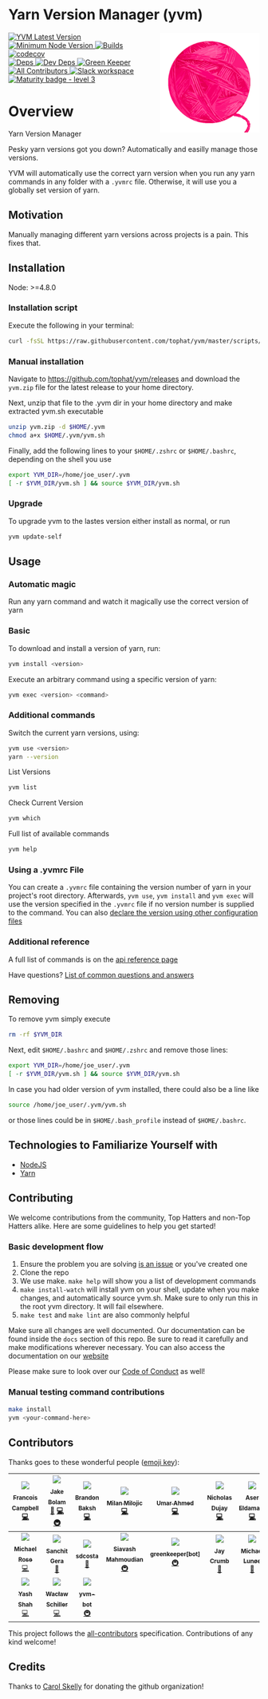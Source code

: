 # Yarn Version Manager (yvm)

<span><img align="right" width="200" height="200" src="https://github.com/tophat/yvm/blob/master/website/static/img/yarn.png" alt="Logo"></span>

<a href="https://github.com/tophat/yvm/releases">
    <img alt="YVM Latest Version" src="https://img.shields.io/github/release/tophat/yvm.svg"/>
</a>
<a href="https://nodejs.org">
    <img alt="Minimum Node Version" src="https://img.shields.io/badge/node-%3E%3D%204.8-brightgreen.svg"/>
</a>
<a href="https://circleci.com/gh/tophat/yvm">
    <img alt="Builds" src="https://img.shields.io/circleci/project/github/tophat/yvm/master.svg"/>
</a>
<a href="https://codecov.io/gh/tophat/yvm">
    <img alt="codecov" src="https://codecov.io/gh/tophat/yvm/branch/master/graph/badge.svg?token=idXHLksicU"/>
</a>
<br />
<a href="https://david-dm.org/tophat/yvm">
    <img alt="Deps" src="https://david-dm.org/tophat/yvm/status.svg"/>
</a>
<a href="https://david-dm.org/tophat/yvm">
    <img alt="Dev Deps" src="https://david-dm.org/tophat/yvm/dev-status.svg"/>
</a>
<a href="https://greenkeeper.io">
    <img alt="Green Keeper" src="https://badges.greenkeeper.io/tophat/yvm.svg"/>
</a>
<br />
<a href="#contributors">
    <img alt="All Contributors" src="https://img.shields.io/badge/all_contributors-17-orange.svg?style=flat-square"/>
</a>
<a href="https://opensource.tophat.com/slack">
    <img alt="Slack workspace" src="https://slackinvite.dev.tophat.com/badge.svg"/>
</a>
<a href="https://github.com/tophat/getting-started/blob/master/scorecard.md">
    <img alt="Maturity badge - level 3" src="https://img.shields.io/badge/Maturity-Level%203%20--%20Stable-green.svg"/>
</a>

# Overview

Yarn Version Manager

Pesky yarn versions got you down? Automatically and easilly manage those versions.

YVM will automatically use the correct yarn version when you run any yarn commands in any folder with a `.yvmrc` file. Otherwise, it will use you a globally set version of yarn.


## Motivation
Manually managing different yarn versions across projects is a pain. This fixes that.


## Installation
Node: >=4.8.0

### Installation script

Execute the following in your terminal:

```bash
curl -fsSL https://raw.githubusercontent.com/tophat/yvm/master/scripts/install.sh | bash
```

### Manual installation

Navigate to https://github.com/tophat/yvm/releases and download the `yvm.zip` file for the latest release to your home directory.

Next, unzip that file to the .yvm dir in your home directory and make extracted yvm.sh executable

```bash
unzip yvm.zip -d $HOME/.yvm
chmod a+x $HOME/.yvm/yvm.sh
```

Finally, add the following lines to your `$HOME/.zshrc` or `$HOME/.bashrc`, depending on the shell you use

```bash
export YVM_DIR=/home/joe_user/.yvm
[ -r $YVM_DIR/yvm.sh ] && source $YVM_DIR/yvm.sh
```

### Upgrade
To upgrade yvm to the lastes version either install as normal, or run
```bash
yvm update-self
```

## Usage

### Automatic magic
Run any yarn command and watch it magically use the correct version of yarn

### Basic

To download and install a version of yarn, run:

```bash
yvm install <version>
```

Execute an arbitrary command using a specific version of yarn:

```bash
yvm exec <version> <command>
```

### Additional commands
Switch the current yarn versions, using:

```bash
yvm use <version>
yarn --version
```

List Versions
```bash
yvm list
```

Check Current Version
```bash
yvm which
```

Full list of available commands
```bash
yvm help
```

### Using a .yvmrc File
You can create a `.yvmrc` file containing the version number of yarn in your project's root directory. Afterwards, `yvm use`, `yvm install` and `yvm exec` will use the version specified in the `.yvmrc` file if no version number is supplied to the command.
You can also [declare the version using other configuration files](https://yvm.js.org/docs/faq#declare-yvm-version-in-a-configuration-file-where-can-i-place-my-version-number)

### Additional reference
A full list of commands is on the [api reference page](https://yvm.js.org/docs/api)

Have questions? [List of common questions and answers](https://yvm.js.org/docs/faq)

## Removing

To remove yvm simply execute

```bash
rm -rf $YVM_DIR
```

Next, edit `$HOME/.bashrc` and `$HOME/.zshrc` and remove those lines:

```bash
export YVM_DIR=/home/joe_user/.yvm
[ -r $YVM_DIR/yvm.sh ] && source $YVM_DIR/yvm.sh
```

In case you had older version of yvm installed, there could also be a line like

```bash
source /home/joe_user/.yvm/yvm.sh
```

or those lines could be in `$HOME/.bash_profile` instead of `$HOME/.bashrc`.

## Technologies to Familiarize Yourself with
- [NodeJS](https://github.com/nodejs/node)
- [Yarn](https://github.com/yarnpkg/yarn)


## Contributing
We welcome contributions from the community, Top Hatters and non-Top Hatters alike. Here are some guidelines to help you get started!

### Basic development flow

1. Ensure the problem you are solving [is an issue](https://github.com/tophat/yvm/issues) or you've created one
1. Clone the repo
1. We use make. `make help` will show you a list of development commands
1. `make install-watch` will install yvm on your shell, update when you make changes, and automatically source yvm.sh. Make sure to only run this in the root yvm directory. It will fail elsewhere.
1. `make test` and `make lint` are also commonly helpful

Make sure all changes are well documented. Our documentation can be found inside the `docs` section of this repo. Be sure to read it carefully and make modifications wherever necessary.
You can also access the documentation on our [website](https://yvm.js.org)

Please make sure to look over our [Code of Conduct](https://github.com/tophat/getting-started/blob/master/code-of-conduct.md) as well!


### Manual testing command contributions

```bash
make install
yvm <your-command-here>
```


## Contributors

Thanks goes to these wonderful people ([emoji key](https://github.com/kentcdodds/all-contributors#emoji-key)):

<!-- ALL-CONTRIBUTORS-LIST:START - Do not remove or modify this section -->
<!-- prettier-ignore -->
| [<img src="https://avatars3.githubusercontent.com/u/3876970?v=4" width="100px;"/><br /><sub><b>Francois Campbell</b></sub>](https://github.com/francoiscampbell)<br />[💻](https://github.com/tophat/yvm/commits?author=francoiscampbell "Code") | [<img src="https://avatars2.githubusercontent.com/u/3534236?v=4" width="100px;"/><br /><sub><b>Jake Bolam</b></sub>](https://jakebolam.com)<br />[📖](https://github.com/tophat/yvm/commits?author=jakebolam "Documentation") [💻](https://github.com/tophat/yvm/commits?author=jakebolam "Code") [🚇](#infra-jakebolam "Infrastructure (Hosting, Build-Tools, etc)") | [<img src="https://avatars1.githubusercontent.com/u/39271619?v=4" width="100px;"/><br /><sub><b>Brandon Baksh</b></sub>](https://www.linkedin.com/in/brandonbaksh/)<br />[💻](https://github.com/tophat/yvm/commits?author=brandonbaksh "Code") | [<img src="https://avatars3.githubusercontent.com/u/2070398?v=4" width="100px;"/><br /><sub><b>Milan Milojic</b></sub>](https://github.com/nepodmitljivi)<br />[💻](https://github.com/tophat/yvm/commits?author=nepodmitljivi "Code") | [<img src="https://avatars2.githubusercontent.com/u/38886386?v=4" width="100px;"/><br /><sub><b>Umar Ahmed</b></sub>](https://github.com/umar-tophat)<br />[💻](https://github.com/tophat/yvm/commits?author=umar-tophat "Code") | [<img src="https://avatars0.githubusercontent.com/u/3258756?v=4" width="100px;"/><br /><sub><b>Nicholas Dujay</b></sub>](https://github.com/dat2)<br />[💻](https://github.com/tophat/yvm/commits?author=dat2 "Code") | [<img src="https://avatars0.githubusercontent.com/u/3996927?v=4" width="100px;"/><br /><sub><b>Aser Eldamaty</b></sub>](https://github.com/aeldamaty)<br />[💻](https://github.com/tophat/yvm/commits?author=aeldamaty "Code") |
| :---: | :---: | :---: | :---: | :---: | :---: | :---: |
| [<img src="https://avatars3.githubusercontent.com/u/3495264?v=4" width="100px;"/><br /><sub><b>Michael Rose</b></sub>](http://msrose.github.io)<br />[💻](https://github.com/tophat/yvm/commits?author=msrose "Code") | [<img src="https://avatars0.githubusercontent.com/u/8632167?v=4" width="100px;"/><br /><sub><b>Sanchit Gera</b></sub>](http://www.sanchitgera.ca)<br />[📖](https://github.com/tophat/yvm/commits?author=sanchitgera "Documentation") | [<img src="https://avatars0.githubusercontent.com/u/6020693?v=4" width="100px;"/><br /><sub><b>sdcosta</b></sub>](https://github.com/sdcosta)<br />[📖](https://github.com/tophat/yvm/commits?author=sdcosta "Documentation") | [<img src="https://avatars1.githubusercontent.com/u/445636?v=4" width="100px;"/><br /><sub><b>Siavash Mahmoudian</b></sub>](https://breezio.com)<br />[🚇](#infra-syavash "Infrastructure (Hosting, Build-Tools, etc)") | [<img src="https://avatars3.githubusercontent.com/in/505?v=4" width="100px;"/><br /><sub><b>greenkeeper[bot]</b></sub>](https://github.com/apps/greenkeeper)<br />[🚇](#infra-greenkeeper[bot] "Infrastructure (Hosting, Build-Tools, etc)") | [<img src="https://avatars0.githubusercontent.com/u/7827407?v=4" width="100px;"/><br /><sub><b>Jay Crumb</b></sub>](https://github.com/jcrumb)<br />[📖](https://github.com/tophat/yvm/commits?author=jcrumb "Documentation") | [<img src="https://avatars0.githubusercontent.com/u/1097941?v=4" width="100px;"/><br /><sub><b>Michael Lunøe</b></sub>](http://m.lunoe.dk)<br />[📖](https://github.com/tophat/yvm/commits?author=mlunoe "Documentation") |
| [<img src="https://avatars3.githubusercontent.com/u/1558352?v=4" width="100px;"/><br /><sub><b>Yash Shah</b></sub>](http://www.yashshah.com)<br />[💻](https://github.com/tophat/yvm/commits?author=yashshah "Code") | [<img src="https://avatars0.githubusercontent.com/u/9504927?v=4" width="100px;"/><br /><sub><b>Wacław Schiller</b></sub>](https://github.com/torinthiel)<br />[💻](https://github.com/tophat/yvm/commits?author=torinthiel "Code") | [<img src="https://avatars0.githubusercontent.com/u/45925873?v=4" width="100px;"/><br /><sub><b>yvm-bot</b></sub>](https://github.com/yvm-bot)<br />[🚇](#infra-yvm-bot "Infrastructure (Hosting, Build-Tools, etc)") |
<!-- ALL-CONTRIBUTORS-LIST:END -->

This project follows the [all-contributors](https://github.com/kentcdodds/all-contributors) specification. Contributions of any kind welcome!

## Credits

Thanks to [Carol Skelly](https://github.com/iatek) for donating the github organization!
